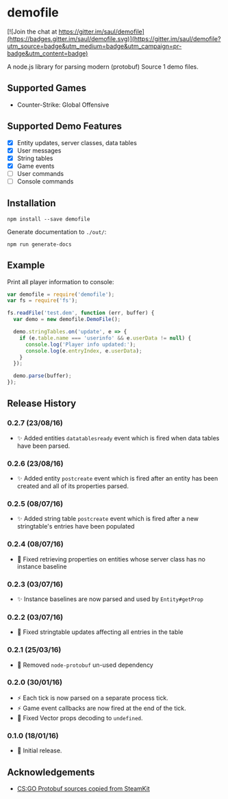 # demofile

[![Join the chat at https://gitter.im/saul/demofile](https://badges.gitter.im/saul/demofile.svg)](https://gitter.im/saul/demofile?utm_source=badge&utm_medium=badge&utm_campaign=pr-badge&utm_content=badge)

A node.js library for parsing modern (protobuf) Source 1 demo files.

## Supported Games

- Counter-Strike: Global Offensive

## Supported Demo Features

- [x] Entity updates, server classes, data tables
- [x] User messages
- [x] String tables
- [x] Game events
- [ ] User commands
- [ ] Console commands

## Installation

    npm install --save demofile

Generate documentation to `./out/`:

    npm run generate-docs

## Example

Print all player information to console:

```js
var demofile = require('demofile');
var fs = require('fs');

fs.readFile('test.dem', function (err, buffer) {
  var demo = new demofile.DemoFile();

  demo.stringTables.on('update', e => {
    if (e.table.name === 'userinfo' && e.userData != null) {
      console.log('Player info updated:');
      console.log(e.entryIndex, e.userData);
    }
  });

  demo.parse(buffer);
});
```

## Release History

### 0.2.7 (23/08/16)

- :sparkles: Added entities `datatablesready` event which is fired when data tables have been parsed.

### 0.2.6 (23/08/16)

- :sparkles: Added entity `postcreate` event which is fired after an entity has been created and all of its properties parsed.

### 0.2.5 (08/07/16)

- :sparkles: Added string table `postcreate` event which is fired after a new stringtable's entries have been populated

### 0.2.4 (08/07/16)

- :bug: Fixed retrieving properties on entities whose server class has no instance baseline

### 0.2.3 (03/07/16)

- :sparkles: Instance baselines are now parsed and used by `Entity#getProp`

### 0.2.2 (03/07/16)

- :bug: Fixed stringtable updates affecting all entries in the table

### 0.2.1 (25/03/16)

- :card_index: Removed `node-protobuf` un-used dependency

### 0.2.0 (30/01/16)

- :zap: Each tick is now parsed on a separate process tick.
- :zap: Game event callbacks are now fired at the end of the tick.
- :bug: Fixed Vector props decoding to `undefined`.

### 0.1.0 (18/01/16)

- :tada: Initial release.

## Acknowledgements

- [CS:GO Protobuf sources copied from SteamKit](https://github.com/SteamRE/SteamKit)
